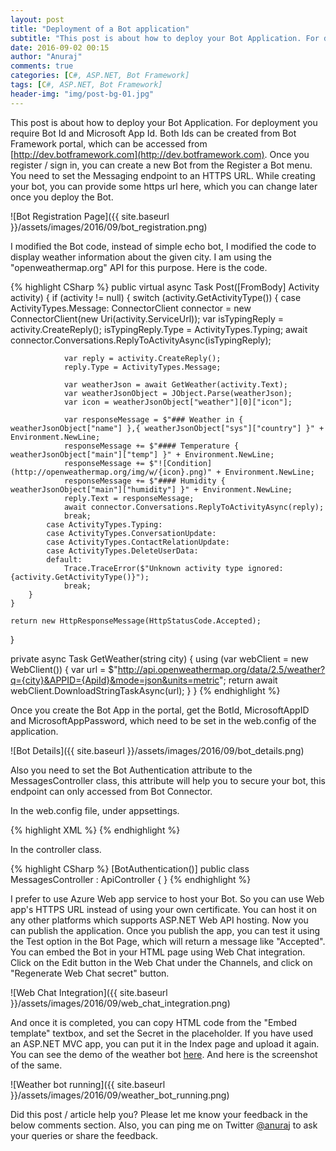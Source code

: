 ```yaml
---
layout: post
title: "Deployment of a Bot application"
subtitle: "This post is about how to deploy your Bot Application. For deployment you require Bot Id and Microsoft App Id. Both Ids can be created from Bot Framework portal, which can be accessed from http://dev.botframework.com. Once you register / sign in, you can create a new Bot from the Register a Bot menu."
date: 2016-09-02 00:15
author: "Anuraj"
comments: true
categories: [C#, ASP.NET, Bot Framework]
tags: [C#, ASP.NET, Bot Framework]
header-img: "img/post-bg-01.jpg"
---
```

This post is about how to deploy your Bot Application. For deployment you require Bot Id and Microsoft App Id. Both Ids can be created from Bot Framework portal, which can be accessed from [http://dev.botframework.com](http://dev.botframework.com). Once you register / sign in, you can create a new Bot from the Register a Bot menu. You need to set the Messaging endpoint to an HTTPS URL. While creating your bot, you can provide some https url here, which you can change later once you deploy the Bot. 

![Bot Registration Page]({{ site.baseurl }}/assets/images/2016/09/bot_registration.png)

I modified the Bot code, instead of simple echo bot, I modified the code to display weather information about the given city. I am using the "openweathermap.org" API for this purpose. Here is the code.

{% highlight CSharp %}
public virtual async Task<HttpResponseMessage> Post([FromBody] Activity activity)
{
    if (activity != null)
    {
        switch (activity.GetActivityType())
        {
            case ActivityTypes.Message:
                ConnectorClient connector = new ConnectorClient(new Uri(activity.ServiceUrl));
                var isTypingReply = activity.CreateReply();
                isTypingReply.Type = ActivityTypes.Typing;
                await connector.Conversations.ReplyToActivityAsync(isTypingReply);

                var reply = activity.CreateReply();
                reply.Type = ActivityTypes.Message;

                var weatherJson = await GetWeather(activity.Text);
                var weatherJsonObject = JObject.Parse(weatherJson);
                var icon = weatherJsonObject["weather"][0]["icon"];

                var responseMessage = $"### Weather in { weatherJsonObject["name"] },{ weatherJsonObject["sys"]["country"] }" + Environment.NewLine;
                responseMessage += $"#### Temperature { weatherJsonObject["main"]["temp"] }" + Environment.NewLine;
                responseMessage += $"![Condition](http://openweathermap.org/img/w/{icon}.png)" + Environment.NewLine;
                responseMessage += $"#### Humidity { weatherJsonObject["main"]["humidity"] }" + Environment.NewLine;
                reply.Text = responseMessage;
                await connector.Conversations.ReplyToActivityAsync(reply);
                break;
            case ActivityTypes.Typing:
            case ActivityTypes.ConversationUpdate:
            case ActivityTypes.ContactRelationUpdate:
            case ActivityTypes.DeleteUserData:
            default:
                Trace.TraceError($"Unknown activity type ignored: {activity.GetActivityType()}");
                break;
        }
    }

    return new HttpResponseMessage(HttpStatusCode.Accepted);
}

private async Task<string> GetWeather(string city)
{
    using (var webClient = new WebClient())
    {
        var url = $"http://api.openweathermap.org/data/2.5/weather?q={city}&APPID={ApiId}&mode=json&units=metric";
        return await webClient.DownloadStringTaskAsync(url);
    }
}
{% endhighlight %}

Once you create the Bot App in the portal, get the BotId, MicrosoftAppID and MicrosoftAppPassword, which need to be set in the web.config of the application. 

![Bot Details]({{ site.baseurl }}/assets/images/2016/09/bot_details.png)

Also you need to set the Bot Authentication attribute to the MessagesController class, this attribute will help you to secure your bot, this endpoint can only accessed from Bot Connector.

In the web.config file, under appsettings.

{% highlight XML %}
<add key="BotId" value="YOUR_BOT_ID"/>
<add key="MicrosoftAppID" value="YOUR_APP_ID"/>
<add key="MicrosoftAppPassword" value="YOUR_APP_PASSWORD"/>
{% endhighlight %}

In the controller class.

{% highlight CSharp %}
[BotAuthentication()]
public class MessagesController : ApiController
{
}
{% endhighlight %}

I prefer to use Azure Web app service to host your Bot. So you can use Web app's HTTPS URL instead of using your own certificate. You can host it on any other platforms which supports ASP.NET Web API hosting. Now you can publish the application. Once you publish the app, you can test it using the Test option in the Bot Page, which will return a message like "Accepted". You can embed the Bot in your HTML page using Web Chat integration. Click on the Edit button in the Web Chat under the Channels, and click on "Regenerate Web Chat secret" button.

![Web Chat Integration]({{ site.baseurl }}/assets/images/2016/09/web_chat_integration.png)

And once it is completed, you can copy HTML code from the "Embed template" textbox, and set the Secret in the placeholder. If you have used an ASP.NET MVC app, you can put it in the Index page and upload it again. You can see the demo of the weather bot [here](http://weatherbotapp.azurewebsites.net/). And here is the screenshot of the same.

![Weather bot running]({{ site.baseurl }}/assets/images/2016/09/weather_bot_running.png)

Did this post / article help you? Please let me know your feedback in the below comments section. Also, you can ping me on Twitter [@anuraj](http://twitter.com/anuraj) to ask your queries or share the feedback.
